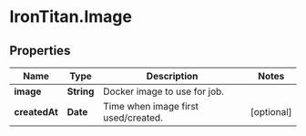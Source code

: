 # IronTitan.Image

## Properties
Name | Type | Description | Notes
------------ | ------------- | ------------- | -------------
**image** | **String** | Docker image to use for job. | 
**createdAt** | **Date** | Time when image first used/created. | [optional] 


